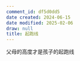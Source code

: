```yaml
---
comment_id: df5d0dd5
date created: 2024-06-15
date modified: 2025-02-06
draw: null
title: 起跑线
---
```

父母的高度才是孩子的起跑线

<!-- more -->
